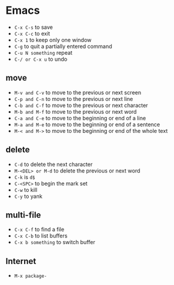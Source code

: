 # Emacs

- `C-x C-s` to save
- `C-x C-c` to exit
- `C-x 1` to keep only one window
- `C-g` to quit a partially entered command
- `C-u N something` repeat
- `C-/ or C-x u` to undo

## move
- `M-v and C-v` to move to the previous or next screen
- `C-p and C-n` to move to the previous or next line
- `C-b and C-f` to move to the previous or next character
- `M-b and M-f` to move to the previous or next word
- `C-a and C-e` to move to the beginning or end of a line
- `M-a and M-e` to move to the beginning or end of a sentence
- `M-< and M->` to move to the beginning or end of the whole text

## delete
- `C-d` to delete the next character
- `M-<DEL> or M-d` to delete the previous or next word
- `C-k` is `d$`
- `C-<SPC>` to begin the mark set
- `C-w` to kill
- `C-y` to yank

## multi-file
- `C-x C-f` to find a file
- `C-x C-b` to list buffers
- `C-x b something` to switch buffer

## Internet

- `M-x package-`
